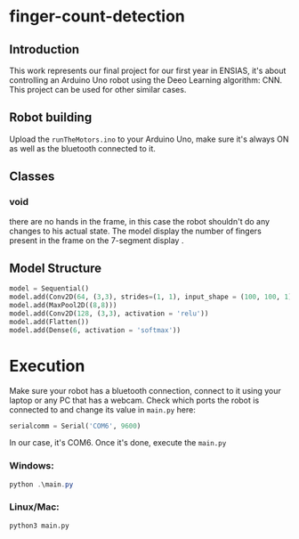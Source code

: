 # finger-count-detection

## Introduction
This work represents our final project for our first year in ENSIAS, it's about controlling an Arduino Uno robot using the Deeo Learning algorithm: CNN. This project can be used for other similar cases.

## Robot building
Upload the ```runTheMotors.ino``` to your Arduino Uno, make sure it's always ON as well as the bluetooth connected to it.

## Classes
### void
there are no hands in the frame, in this case the robot shouldn't do any changes to his actual state.
The model display the number of fingers present in the frame on the 7-segment display .
## Model Structure
```py
model = Sequential()
model.add(Conv2D(64, (3,3), strides=(1, 1), input_shape = (100, 100, 1), padding='same', activation = 'relu'))
model.add(MaxPool2D((8,8)))
model.add(Conv2D(128, (3,3), activation = 'relu'))
model.add(Flatten())
model.add(Dense(6, activation = 'softmax'))
```
# Execution
Make sure your robot has a bluetooth connection, connect to it using your laptop or any PC that has a webcam. Check which ports the robot is connected to and change its value in ```main.py``` here:
```py
serialcomm = Serial('COM6', 9600)
```
In our case, it's COM6.
Once it's done, execute the ```main.py```
### Windows:
```powershell
python .\main.py
```
### Linux/Mac:
```bash
python3 main.py
```
